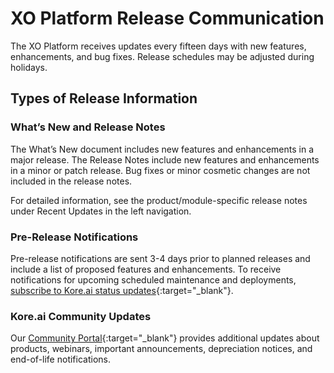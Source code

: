 # XO Platform Release Communication

The XO Platform receives updates every fifteen days with new features, enhancements, and bug fixes. Release schedules may be adjusted during holidays.

## Types of Release Information

### What’s New and Release Notes

The What’s New document includes new features and enhancements in a major release. The Release Notes include new features and enhancements in a minor or patch release. Bug fixes or minor cosmetic changes are not included in the release notes. 

For detailed information, see the product/module-specific release notes under Recent Updates in the left navigation. 

### Pre-Release Notifications

Pre-release notifications are sent 3-4 days prior to planned releases and include a list of proposed features and enhancements. To receive notifications for upcoming scheduled maintenance and deployments, [subscribe to Kore.ai status updates](https://status.kore.com/){:target="_blank"}.

### Kore.ai Community Updates

Our [Community Portal](https://community.kore.ai/c/announcements/39){:target="_blank"} provides additional updates about products, webinars, important announcements, depreciation notices, and end-of-life notifications.